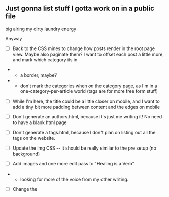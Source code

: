 ## Just gonna list stuff I gotta work on in a public file
big airing my dirty laundry energy

Anyway
- [ ] Back to the CSS mines to change how posts render in the root page view. Maybe also paginate them? I want to offset each post a little more, and mark which category its in.
- - a border, maybe?
- - don't mark the categories when _on_ the category page, as I'm in a one-category-per-article world (tags are for more free form stuff)
- [ ] While I'm here, the title could be a little closer on mobile, and I want to add a tiny bit more padding between content and the edges on mobile
- [ ] Don't generate an authors.html, because it's just me writing it! No need to have a blank html page
- [ ] Don't generate a tags.html, because I don't plan on listing out all the tags on the website.

- [ ] Update the img CSS -- it should be really similar to the pre setup (no background)
- [ ] Add images and one more edit pass to "Healing is a Verb"
- - looking for more of the voice from my other writing.
- [ ] Change the 
